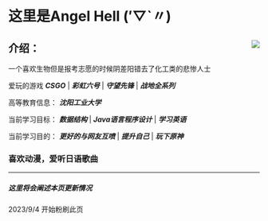 # 这里是Angel Hell (′▽`〃) 

 

## <img align="right" src="https://github-readme-stats.vercel.app/api?username=AngelHellWolf&count_private=true&show_icons=true">介绍：

一个喜欢生物但是报考志愿的时候阴差阳错去了化工类的悲惨人士

爱玩的游戏 ***CSGO*** | ***彩虹六号*** | ***守望先锋*** | ***战地全系列***

高等教育信息： ***沈阳工业大学***

当前学习目标：  ***数据结构*** | ***Java语言程序设计*** | ***学习英语***

当前学习目的： ***更好的与网友互喷*** | ***提升自己*** | ***玩下原神***


### 喜欢动漫，爱听日语歌曲



---

##### 这里将会阐述本页更新情况

2023/9/4    开始粉刷此页



